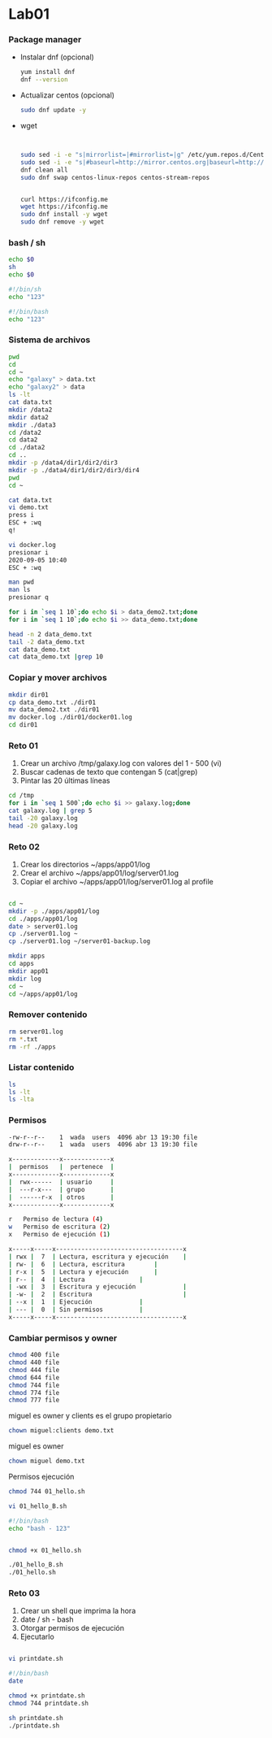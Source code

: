 # Lab01

### Package manager

* Instalar dnf (opcional)
    ```bash
    yum install dnf
    dnf --version
    ```

* Actualizar centos (opcional)
    ```bash
    sudo dnf update -y
    ```

* wget
    ```bash


    sudo sed -i -e "s|mirrorlist=|#mirrorlist=|g" /etc/yum.repos.d/CentOS-*
    sudo sed -i -e "s|#baseurl=http://mirror.centos.org|baseurl=http://vault.centos.org|g" /etc/yum.repos.d/CentOS-*
    dnf clean all
    sudo dnf swap centos-linux-repos centos-stream-repos


    curl https://ifconfig.me
    wget https://ifconfig.me
    sudo dnf install -y wget
    sudo dnf remove -y wget
    ```


### bash / sh

```bash
echo $0
sh
echo $0
```


```bash
#!/bin/sh
echo "123"
```

```bash
#!/bin/bash
echo "123"
```

### Sistema de archivos

```bash
pwd
cd
cd ~
echo "galaxy" > data.txt
echo "galaxy2" > data
ls -lt
cat data.txt
mkdir /data2
mkdir data2
mkdir ./data3
cd /data2
cd data2
cd ./data2
cd ..
mkdir -p /data4/dir1/dir2/dir3
mkdir -p ./data4/dir1/dir2/dir3/dir4
pwd
cd ~ 
```

```bash
cat data.txt
vi demo.txt
press i
ESC + :wq 
q!
```

```bash
vi docker.log
presionar i
2020-09-05 10:40
ESC + :wq 
```


```bash
man pwd
man ls
presionar q
```



```bash
for i in `seq 1 10`;do echo $i > data_demo2.txt;done
for i in `seq 1 10`;do echo $i >> data_demo.txt;done

head -n 2 data_demo.txt
tail -2 data_demo.txt
cat data_demo.txt
cat data_demo.txt |grep 10
```

### Copiar y mover archivos
```bash
mkdir dir01
cp data_demo.txt ./dir01
mv data_demo2.txt ./dir01
mv docker.log ./dir01/docker01.log
cd dir01
```

### Reto 01

1. Crear un archivo /tmp/galaxy.log con valores del 1 - 500 (vi)
2. Buscar cadenas de texto que contengan 5 (cat|grep)
3. Pintar las 20 últimas líneas

```bash
cd /tmp
for i in `seq 1 500`;do echo $i >> galaxy.log;done
cat galaxy.log | grep 5
tail -20 galaxy.log
head -20 galaxy.log
```


### Reto 02

1. Crear los directorios ~/apps/app01/log
2. Crear el archivo ~/apps/app01/log/server01.log
3. Copiar el archivo ~/apps/app01/log/server01.log al profile

```bash

cd ~
mkdir -p ./apps/app01/log
cd ./apps/app01/log
date > server01.log
cp ./server01.log ~
cp ./server01.log ~/server01-backup.log

mkdir apps
cd apps
mkdir app01
mkdir log
cd ~
cd ~/apps/app01/log


```
### Remover contenido

```bash
rm server01.log
rm *.txt
rm -rf ./apps
```

### Listar contenido
```bash
ls
ls -lt
ls -lta
```

### Permisos

```bash
-rw-r--r--    1  wada  users  4096 abr 13 19:30 file
drw-r--r--    1  wada  users  4096 abr 13 19:30 file
```

```bash
x-------------x-------------x
|  permisos   |  pertenece  |
x-------------x-------------x
|  rwx------  | usuario     |
|  ---r-x---  | grupo       |
|  ------r-x  | otros       |
x-------------x-------------x
```

```bash
r	Permiso de lectura (4)
w	Permiso de escritura (2)
x	Permiso de ejecución (1)
```

```bash
x-----x-----x-----------------------------------x
| rwx |  7  | Lectura, escritura y ejecución    |
| rw- |  6  | Lectura, escritura        |
| r-x |  5  | Lectura y ejecución       |
| r-- |  4  | Lectura               |
| -wx |  3  | Escritura y ejecución             |
| -w- |  2  | Escritura                         |
| --x |  1  | Ejecución             |
| --- |  0  | Sin permisos          |
x-----x-----x-----------------------------------x
```

### Cambiar permisos y owner
```bash
chmod 400 file
chmod 440 file
chmod 444 file
chmod 644 file
chmod 744 file
chmod 774 file
chmod 777 file
```

miguel es owner y clients es el grupo propietario

```bash
chown miguel:clients demo.txt
```

miguel es owner
```bash
chown miguel demo.txt
```


Permisos ejecución

```bash
chmod 744 01_hello.sh

vi 01_hello_B.sh

#!/bin/bash
echo "bash - 123"


chmod +x 01_hello.sh

./01_hello_B.sh
./01_hello.sh
```

### Reto 03

1. Crear un shell que imprima la hora
2. date / sh - bash
3. Otorgar permisos de ejecución
4. Ejecutarlo

```bash

vi printdate.sh

#!/bin/bash
date

chmod +x printdate.sh
chmod 744 printdate.sh

sh printdate.sh
./printdate.sh
```